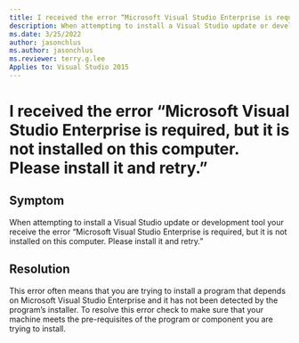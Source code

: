 ```yaml
---
title: I received the error “Microsoft Visual Studio Enterprise is required, but it is not installed on this computer. Please install it and retry.”
description: When attempting to install a Visual Studio update or development tool your receive the error “Microsoft Visual Studio Enterprise is required, but it is not installed on this computer. Please install it and retry.”
ms.date: 3/25/2022
author: jasonchlus
ms.author: jasonchlus
ms.reviewer: terry.g.lee
Applies to: Visual Studio 2015
---
```


# I received the error “Microsoft Visual Studio Enterprise is required, but it is not installed on this computer. Please install it and retry.”

## Symptom
When attempting to install a Visual Studio update or development tool your receive the error “Microsoft Visual Studio Enterprise is required, but it is not installed on this computer. Please install it and retry.”

## Resolution
This error often means that you are trying to install a program that depends on Microsoft Visual Studio Enterprise and it has not been detected by the program’s installer. To resolve this error check to make sure that your machine meets the pre-requisites of the program or component you are trying to install.
